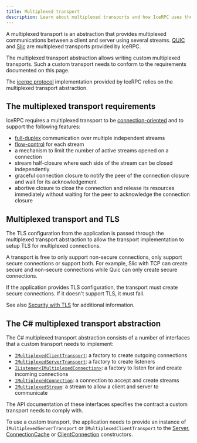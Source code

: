 ```yaml
---
title: Multiplexed transport
description: Learn about multiplexed transports and how IceRPC uses them.
---
```


A multiplexed transport is an abstraction that provides multiplexed communications between a client and server using
several streams. [QUIC] and [Slic] are multiplexed transports provided by IceRPC.

The multiplexed transport abstraction allows writing custom multiplexed transports. Such a custom transport needs to
conform to the requirements documented on this page.

The [icerpc protocol][icerpc-protocol] implementation provided by IceRPC relies on the multiplexed transport
abstraction.

## The multiplexed transport requirements

IceRPC requires a multiplexed transport to be [connection-oriented] and to support the following features:

- [full-duplex] communication over multiple independent streams
- [flow-control] for each stream
- a mechanism to limit the number of active streams opened on a connection
- stream half-closure where each side of the stream can be closed independently
- graceful connection closure to notify the peer of the connection closure and wait for its acknowledgement
- abortive closure to close the connection and release its resources immediately without waiting for the peer to
  acknowledge the connection closure

## Multiplexed transport and TLS

The TLS configuration from the application is passed through the multiplexed transport abstraction to allow the
transport implementation to setup TLS for multiplexed connections.

A transport is free to only support non-secure connections, only support secure connections or support both. For
example, Slic with TCP can create secure and non-secure connections while Quic can only create secure connections.

If the application provides TLS configuration, the transport must create secure connections. If it doesn't support TLS,
it must fail.

See also [Security with TLS][security-with-tls] for additional information.

## The C# multiplexed transport abstraction

The C# multiplexed transport abstraction consists of a number of interfaces that a custom transport needs to
implement:

- [`IMultiplexedClientTransport`]: a factory to create outgoing connections
- [`IMultiplexedServerTransport`]: a factory to create listeners
- [`IListener<IMultiplexedConnection>`]: a factory to listen for and create incoming connections
- [`IMultiplexedConnection`]: a connection to accept and create streams
- [`IMultiplexedStream`]: a stream to allow a client and server to communicate

The API documentation of these interfaces specifies the contract a custom transport needs to comply with.

To use a custom transport, the application needs to provide an instance of `IMultiplexedServerTransport` or
`IMultiplexedClientTransport` to the [Server], [ConnectionCache] or [ClientConnection] constructors.

[Slic]: slic-transport/overview
[icerpc-protocol]: protocols-and-transports/icerpc-multiplexed-transports
[security-with-tls]: connection/security-with-tls

[QUIC]: https://www.rfc-editor.org/rfc/rfc9000.html
[connection-oriented]: https://en.wikipedia.org/wiki/Connection-oriented_communication
[full-duplex]: https://en.wikipedia.org/wiki/Duplex_(telecommunications)#Full_duplex
[flow-control]: https://en.wikipedia.org/wiki/Flow_control_(data)

[`IMultiplexedClientTransport`]: csharp:IceRpc.Transports.IMultiplexedClientTransport
[`IMultiplexedServerTransport`]: csharp:IceRpc.Transports.IMultiplexedServerTransport
[`IListener<IMultiplexedConnection>`]: csharp:IceRpc.Transports.IListener-1
[`IMultiplexedConnection`]: csharp:IceRpc.Transports.IMultiplexedConnection
[`IMultiplexedStream`]: csharp:IceRpc.Transports.IMultiplexedStream
[Server]: csharp:IceRpc.Server
[ConnectionCache]: csharp:IceRpc.ConnectionCache
[ClientConnection]: csharp:IceRpc.ClientConnection
